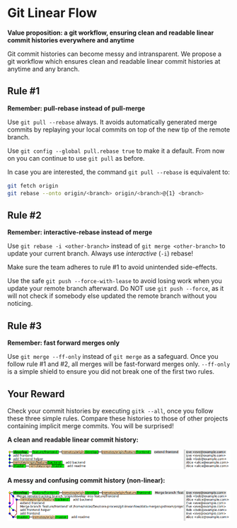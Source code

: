 # Git Linear Flow

**Value proposition: a git workflow, ensuring clean and readable linear commit histories everywhere and anytime**

Git commit histories can become messy and intransparent. We propose a git workflow which ensures clean and readable linear commit histories at anytime and any branch.

## Rule #1

**Remember: pull-rebase instead of pull-merge**

Use `git pull --rebase` always. It avoids automatically generated merge commits by replaying your local commits on top of the new tip of the remote branch.

Use `git config --global pull.rebase true` to make it a default. From now on you can continue to use `git pull` as before.

In case you are interested, the command `git pull --rebase` is equivalent to:

```sh
git fetch origin
git rebase --onto origin/<branch> origin/<branch>@{1} <branch>
```

## Rule #2

**Remember: interactive-rebase instead of merge**

Use `git rebase -i <other-branch>` instead of `git merge <other-branch>` to update your current branch. Always use *interactive* (`-i`) rebase!

Make sure the team adheres to rule #1 to avoid unintended side-effects.

Use the safe `git push --force-with-lease` to avoid losing work when you update your remote branch afterward. Do NOT use `git push --force`, as it will not check if somebody else updated the remote branch without you noticing.

## Rule #3

**Remember: fast forward merges only**

Use `git merge --ff-only` instead of `git merge` as a safeguard. Once you follow rule #1 and #2, all merges will be fast-forward merges only. `--ff-only` is a simple shield to ensure you did not break one of the first two rules.

## Your Reward

Check your commit histories by executing `gitk --all`, once you follow these three simple rules. Compare these histories to those of other projects containing implicit merge commits. You will be surprised!

**A clean and readable linear commit history:**

![A clean and readable linear commit history](examples/linear.png "A clean and readable linear commit history")

**A messy and confusing commit history (non-linear):**

![A messy and confusing commit history](examples/merge.png "A messy and confusing commit history")
